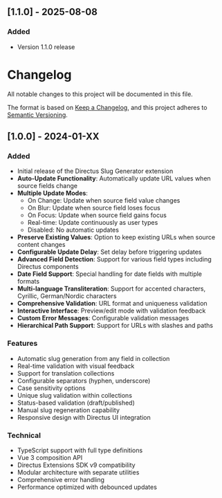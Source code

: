 ## [1.1.0] - 2025-08-08

### Added
- Version 1.1.0 release

# Changelog

All notable changes to this project will be documented in this file.

The format is based on [Keep a Changelog](https://keepachangelog.com/en/1.0.0/),
and this project adheres to [Semantic Versioning](https://semver.org/spec/v2.0.0.html).

## [1.0.0] - 2024-01-XX

### Added
- Initial release of the Directus Slug Generator extension
- **Auto-Update Functionality**: Automatically update URL values when source fields change
- **Multiple Update Modes**: 
  - On Change: Update when source field value changes
  - On Blur: Update when source field loses focus
  - On Focus: Update when source field gains focus
  - Real-time: Update continuously as user types
  - Disabled: No automatic updates
- **Preserve Existing Values**: Option to keep existing URLs when source content changes
- **Configurable Update Delay**: Set delay before triggering updates
- **Advanced Field Detection**: Support for various field types including Directus components
- **Date Field Support**: Special handling for date fields with multiple formats
- **Multi-language Transliteration**: Support for accented characters, Cyrillic, German/Nordic characters
- **Comprehensive Validation**: URL format and uniqueness validation
- **Interactive Interface**: Preview/edit mode with validation feedback
- **Custom Error Messages**: Configurable validation messages
- **Hierarchical Path Support**: Support for URLs with slashes and paths

### Features
- Automatic slug generation from any field in collection
- Real-time validation with visual feedback
- Support for translation collections
- Configurable separators (hyphen, underscore)
- Case sensitivity options
- Unique slug validation within collections
- Status-based validation (draft/published)
- Manual slug regeneration capability
- Responsive design with Directus UI integration

### Technical
- TypeScript support with full type definitions
- Vue 3 composition API
- Directus Extensions SDK v9 compatibility
- Modular architecture with separate utilities
- Comprehensive error handling
- Performance optimized with debounced updates 